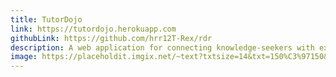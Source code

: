 ```yaml
---
title: TutorDojo
link: https://tutordojo.herokuapp.com
githubLink: https://github.com/hrr12T-Rex/rdr
description: A web application for connecting knowledge-seekers with experienced tutors
image: https://placeholdit.imgix.net/~text?txtsize=14&txt=150%C3%97150&w=150&h=150
---
```

